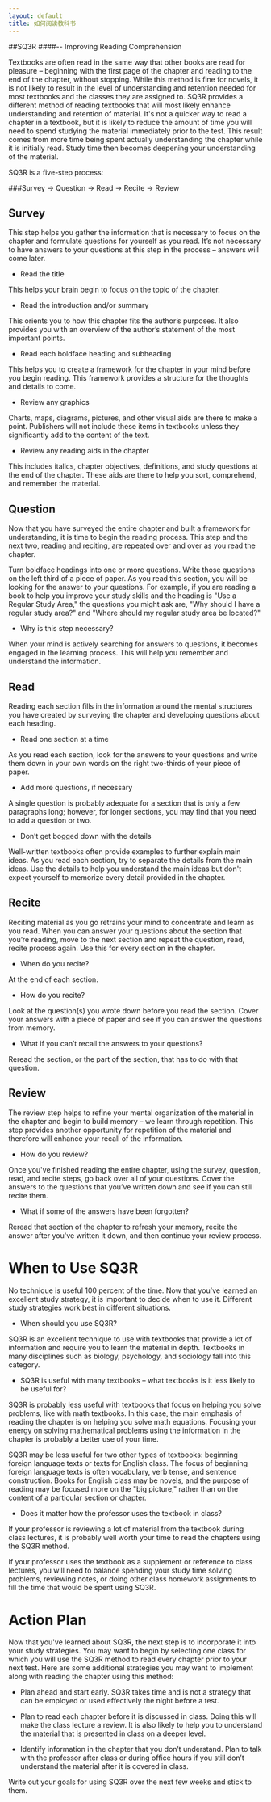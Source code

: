 ```yaml
---
layout: default
title: 如何阅读教科书
---
```

##SQ3R
####-- Improving Reading Comprehension

Textbooks are often read in the same way that other books are read for pleasure – beginning with the first page of the chapter and reading to the end of the chapter, without stopping. While this method is fine for novels, it is not likely to result in the level of understanding and retention needed for most textbooks and the classes they are assigned to. SQ3R provides a different method of reading textbooks that will most likely enhance understanding and retention of material. It's not a quicker way to read a chapter in a textbook, but it is likely to reduce the amount of time you will need to spend studying the material immediately prior to the test. This result comes from more time being spent actually understanding the chapter while it is initially read. Study time then becomes deepening your understanding of the material.

SQ3R is a five-step process:

###Survey -> Question -> Read -> Recite  -> Review

Survey
-----
This step helps you gather the information that is necessary to focus on the chapter and formulate questions for yourself as you read. It’s not necessary to have answers to your questions at this step in the process – answers will come later.

+ Read the title

This helps your brain begin to focus on the topic of the chapter.

+ Read the introduction and/or summary

This orients you to how this chapter fits the author’s purposes. It also provides you with an overview of the author’s statement of the most important points.

+ Read each boldface heading and subheading

This helps you to create a framework for the chapter in your mind before you begin reading. This framework provides a structure for the thoughts and details to come.

+ Review any graphics

Charts, maps, diagrams, pictures, and other visual aids are there to make a point. Publishers will not include these items in textbooks unless they significantly add to the content of the text.

+ Review any reading aids in the chapter

This includes italics, chapter objectives, definitions, and study questions at the end of the chapter. These aids are there to help you sort, comprehend, and remember the material.

Question
-----
Now that you have surveyed the entire chapter and built a framework for understanding, it is time to begin the reading process. This step and the next two, reading and reciting, are repeated over and over as you read the chapter.

Turn boldface headings into one or more questions. Write those questions on the left third of a piece of paper.
As you read this section, you will be looking for the answer to your questions. For example, if you are reading a book to help you improve your study skills and the heading is "Use a Regular Study Area," the questions you might ask are, "Why should I have a regular study area?" and "Where should my regular study area be located?" 

+ Why is this step necessary?

When your mind is actively searching for answers to questions, it becomes engaged in the learning process. This will help you remember and understand the information.

Read
-----
Reading each section fills in the information around the mental structures you have created by surveying the chapter and developing questions about each heading.

+ Read one section at a time

As you read each section, look for the answers to your questions and write them down in your own words on the right two-thirds of your piece of paper.

+ Add more questions, if necessary

A single question is probably adequate for a section that is only a few paragraphs long; however, for longer sections, you may find that you need to add a question or two.

+ Don’t get bogged down with the details

Well-written textbooks often provide examples to further explain main ideas. As you read each section, try to separate the details from the main ideas. Use the details to help you understand the main ideas but don't expect yourself to memorize every detail provided in the chapter.

Recite 
-----
Reciting material as you go retrains your mind to concentrate and learn as you read. When you can answer your questions about the section that you’re reading, move to the next section and repeat the question, read, recite process again. Use this for every section in the chapter.

+ When do you recite?

At the end of each section.

+ How do you recite?

Look at the question(s) you wrote down before you read the section. Cover your answers with a piece of paper and see if you can answer the questions from memory.

+ What if you can’t recall the answers to your questions?

Reread the section, or the part of the section, that has to do with that question.

Review
-----
The review step helps to refine your mental organization of the material in the chapter and begin to build memory – we learn through repetition. This step provides another opportunity for repetition of the material and therefore will enhance your recall of the information.

+ How do you review?

Once you've finished reading the entire chapter, using the survey, question, read, and recite steps, go back over all of your questions. Cover the answers to the questions that you’ve written down and see if you can still recite them.

+ What if some of the answers have been forgotten?

Reread that section of the chapter to refresh your memory, recite the answer after you've written it down, and then continue your review process.

When to Use SQ3R
=====

No technique is useful 100 percent of the time. Now that you’ve learned an excellent study strategy, it is important to decide when to use it. Different study strategies work best in different situations.

+ When should you use SQ3R?

SQ3R is an excellent technique to use with textbooks that provide a lot of information and require you to learn the material in depth. Textbooks in many disciplines such as biology, psychology, and sociology fall into this category.

+ SQ3R is useful with many textbooks – what textbooks is it less likely to be useful for?

SQ3R is probably less useful with textbooks that focus on helping you solve problems, like with math textbooks. In this case, the main emphasis of reading the chapter is on helping you solve math equations. Focusing your energy on solving mathematical problems using the information in the chapter is probably a better use of your time.

SQ3R may be less useful for two other types of textbooks: beginning foreign language texts or texts for English class. The focus of beginning foreign language texts is often vocabulary, verb tense, and sentence construction. Books for English class may be novels, and the purpose of reading may be focused more on the "big picture," rather than on the content of a particular section or chapter.

+ Does it matter how the professor uses the textbook in class?

If your professor is reviewing a lot of material from the textbook during class lectures, it is probably well worth your time to read the chapters using the SQ3R method.

If your professor uses the textbook as a supplement or reference to class lectures, you will need to balance spending your study time solving problems, reviewing notes, or doing other class homework assignments to fill the time that would be spent using SQ3R.

Action Plan
=====
Now that you've learned about SQ3R, the next step is to incorporate it into your study strategies. You may want to begin by selecting one class for which you will use the SQ3R method to read every chapter prior to your next test. Here are some additional strategies you may want to implement along with reading the chapter using this method:

- Plan ahead and start early. SQ3R takes time and is not a strategy that can be employed or used effectively the night before a test.

- Plan to read each chapter before it is discussed in class. Doing this will make the class lecture a review. It is also likely to help you to understand the material that is presented in class on a deeper level.

- Identify information in the chapter that you don’t understand. Plan to talk with the professor after class or during office hours if you still don’t understand the material after it is covered in class.

Write out your goals for using SQ3R over the next few weeks and stick to them.

